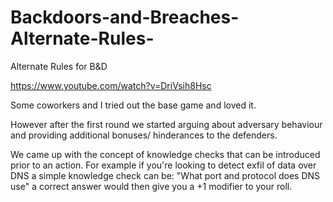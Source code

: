 # Backdoors-and-Breaches-Alternate-Rules-
Alternate Rules for B&amp;D 


https://www.youtube.com/watch?v=DriVsih8Hsc



Some coworkers and I tried out the base game and loved it. 

However after the first round we started arguing about adversary behaviour and providing additional bonuses/ hinderances to the defenders. 

We came up with the concept of knowledge checks that can be introduced prior to an action. For example if you're looking to detect exfil of data over DNS a simple knowledge check can be: "What port and protocol does DNS use" a correct answer would then give you a +1 modifier to your roll.   
